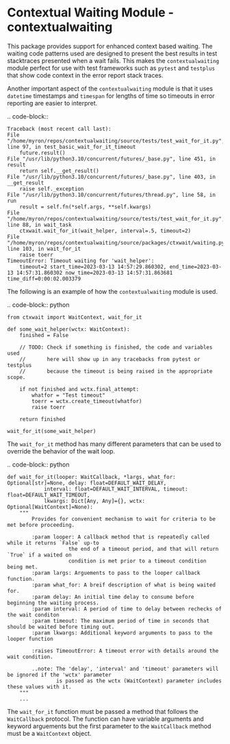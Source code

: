 # Contextual Waiting Module - contextualwaiting

This package provides support for enhanced context based waiting.  The waiting code
patterns used are designed to present the best results in test stacktraces presented
when a wait fails.  This makes the `contextualwaiting` module perfect for use with
test frameworks such as `pytest` and `testplus` that show code context in the error
report stack traces.

Another important aspect of the `contextualwaiting` module is that it uses `datetime`
timestamps and `timespan` for lengths of time so timeouts in error reporting are easier
to interpret.

.. code-block::

    Traceback (most recent call last):
    File "/home/myron/repos/contextualwaiting/source/tests/test_wait_for_it.py", line 97, in test_basic_wait_for_it_timeout
        future.result()
    File "/usr/lib/python3.10/concurrent/futures/_base.py", line 451, in result
        return self.__get_result()
    File "/usr/lib/python3.10/concurrent/futures/_base.py", line 403, in __get_result
        raise self._exception
    File "/usr/lib/python3.10/concurrent/futures/thread.py", line 58, in run
        result = self.fn(*self.args, **self.kwargs)
    File "/home/myron/repos/contextualwaiting/source/tests/test_wait_for_it.py", line 88, in wait_task
        ctxwait.wait_for_it(wait_helper, interval=.5, timeout=2)
    File "/home/myron/repos/contextualwaiting/source/packages/ctxwait/waiting.py", line 103, in wait_for_it
        raise toerr
    TimeoutError: Timeout waiting for 'wait_helper':
        timeout=2 start_time=2023-03-13 14:57:29.860302, end_time=2023-03-13 14:57:31.860302 now_time=2023-03-13 14:57:31.863681 time_diff=0:00:02.003379

The following is an example of how the `contextualwaiting` module is used.

.. code-block:: python

    from ctxwait import WaitContext, wait_for_it

    def some_wait_helper(wctx: WaitContext):
        finished = False

        // TODO: Check if something is finished, the code and variables used
        //       here will show up in any tracebacks from pytest or testplus
        //       because the timeout is being raised in the appropriate scope.

        if not finished and wctx.final_attempt:
            whatfor = "Test timeout"
            toerr = wctx.create_timeout(whatfor)
            raise toerr

        return finished

    wait_for_it(some_wait_helper)

The `wait_for_it` method has many different parameters that can be used to override the
behavior of the wait loop.

.. code-block:: python

    def wait_for_it(looper: WaitCallback, *largs, what_for: Optional[str]=None, delay: float=DEFAULT_WAIT_DELAY,
                interval: float=DEFAULT_WAIT_INTERVAL, timeout: float=DEFAULT_WAIT_TIMEOUT,
                lkwargs: Dict[Any, Any]={}, wctx: Optional[WaitContext]=None):
        """
            Provides for convenient mechanism to wait for criteria to be met before proceeding.

            :param looper: A callback method that is repeatedly called while it returns `False` up-to
                        the end of a timeout period, and that will return `True` if a waited on
                        condition is met prior to a timeout condition being met.
            :param largs: Arguements to pass to the looper callback function.
            :param what_for: A breif description of what is being waited for.
            :param delay: An initial time delay to consume before beginning the waiting process.
            :param interval: A period of time to delay between rechecks of the wait conditon
            :param timeout: The maximum period of time in seconds that should be waited before timing out.
            :param lkwargs: Additional keyword arguments to pass to the looper function

            :raises TimeoutError: A timeout error with details around the wait condition.

            ..note: The 'delay', 'interval' and 'timeout' parameters will be ignored if the 'wctx' parameter
                    is passed as the wctx (WaitContext) parameter includes these values with it.
        """
        ...

The `wait_for_it` function must be passed a method that follows the `WaitCallback` protocol.  The function
can have variable arguments and keyword arguements but the first parameter to the `WaitCallback` method
must be a `WaitContext` object.



